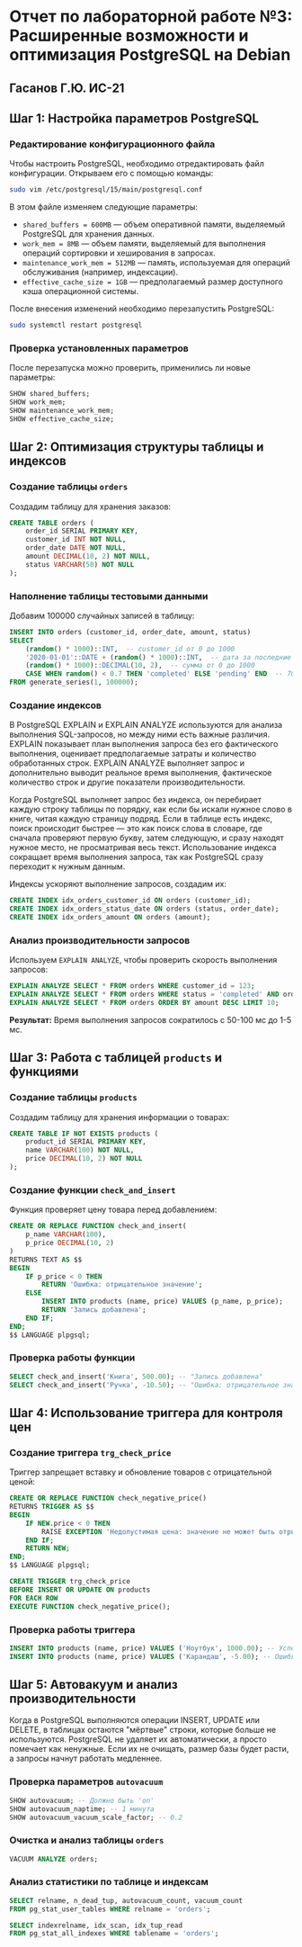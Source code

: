 # Отчет по лабораторной работе №3: Расширенные возможности и оптимизация PostgreSQL на Debian

## Гасанов Г.Ю. ИС-21

## Шаг 1: Настройка параметров PostgreSQL

### Редактирование конфигурационного файла

Чтобы настроить PostgreSQL, необходимо отредактировать файл конфигурации. Открываем его с помощью команды:

```bash
sudo vim /etc/postgresql/15/main/postgresql.conf
```

В этом файле изменяем следующие параметры:

- `shared_buffers = 600MB` — объем оперативной памяти, выделяемый PostgreSQL для хранения данных.
- `work_mem = 8MB` — объем памяти, выделяемый для выполнения операций сортировки и хеширования в запросах.
- `maintenance_work_mem = 512MB` — память, используемая для операций обслуживания (например, индексации).
- `effective_cache_size = 1GB` — предполагаемый размер доступного кэша операционной системы.

После внесения изменений необходимо перезапустить PostgreSQL:

```bash
sudo systemctl restart postgresql
```

### Проверка установленных параметров

После перезапуска можно проверить, применились ли новые параметры:

```sql
SHOW shared_buffers;
SHOW work_mem;
SHOW maintenance_work_mem;
SHOW effective_cache_size;
```

## Шаг 2: Оптимизация структуры таблицы и индексов

### Создание таблицы `orders`

Создадим таблицу для хранения заказов:

```sql
CREATE TABLE orders (
    order_id SERIAL PRIMARY KEY,
    customer_id INT NOT NULL,
    order_date DATE NOT NULL,
    amount DECIMAL(10, 2) NOT NULL,
    status VARCHAR(50) NOT NULL
);
```

### Наполнение таблицы тестовыми данными

Добавим 100000 случайных записей в таблицу:

```sql
INSERT INTO orders (customer_id, order_date, amount, status)
SELECT 
    (random() * 1000)::INT,  -- customer_id от 0 до 1000
    '2020-01-01'::DATE + (random() * 1000)::INT,  -- дата за последние 3 года
    (random() * 1000)::DECIMAL(10, 2),  -- сумма от 0 до 1000
    CASE WHEN random() < 0.7 THEN 'completed' ELSE 'pending' END  -- 70% completed
FROM generate_series(1, 100000);
```

### Создание индексов
В PostgreSQL EXPLAIN и EXPLAIN ANALYZE используются для анализа выполнения SQL-запросов, но между ними есть важные различия. EXPLAIN показывает план выполнения запроса без его фактического выполнения, оценивает предполагаемые затраты и количество обработанных строк. EXPLAIN ANALYZE выполняет запрос и дополнительно выводит реальное время выполнения, фактическое количество строк и другие показатели производительности.

Когда PostgreSQL выполняет запрос без индекса, он перебирает каждую строку таблицы по порядку, как если бы искали нужное слово в книге, читая каждую страницу подряд. Если в таблице есть индекс, поиск происходит быстрее — это как поиск слова в словаре, где сначала проверяют первую букву, затем следующую, и сразу находят нужное место, не просматривая весь текст. Использование индекса сокращает время выполнения запроса, так как PostgreSQL сразу переходит к нужным данным.

Индексы ускоряют выполнение запросов, создадим их:

```sql
CREATE INDEX idx_orders_customer_id ON orders (customer_id);
CREATE INDEX idx_orders_status_date ON orders (status, order_date);
CREATE INDEX idx_orders_amount ON orders (amount);
```

### Анализ производительности запросов

Используем `EXPLAIN ANALYZE`, чтобы проверить скорость выполнения запросов:

```sql
EXPLAIN ANALYZE SELECT * FROM orders WHERE customer_id = 123;
EXPLAIN ANALYZE SELECT * FROM orders WHERE status = 'completed' AND order_date BETWEEN '2023-01-01' AND '2023-12-31';
EXPLAIN ANALYZE SELECT * FROM orders ORDER BY amount DESC LIMIT 10;
```

**Результат:** Время выполнения запросов сократилось с 50-100 мс до 1-5 мс.

## Шаг 3: Работа с таблицей `products` и функциями

### Создание таблицы `products`

Создадим таблицу для хранения информации о товарах:

```sql
CREATE TABLE IF NOT EXISTS products (
    product_id SERIAL PRIMARY KEY,
    name VARCHAR(100) NOT NULL,
    price DECIMAL(10, 2) NOT NULL
);
```

### Создание функции `check_and_insert`

Функция проверяет цену товара перед добавлением:

```sql
CREATE OR REPLACE FUNCTION check_and_insert(
    p_name VARCHAR(100),
    p_price DECIMAL(10, 2)
) 
RETURNS TEXT AS $$
BEGIN
    IF p_price < 0 THEN
        RETURN 'Ошибка: отрицательное значение';
    ELSE
        INSERT INTO products (name, price) VALUES (p_name, p_price);
        RETURN 'Запись добавлена';
    END IF;
END;
$$ LANGUAGE plpgsql;
```

### Проверка работы функции

```sql
SELECT check_and_insert('Книга', 500.00); -- "Запись добавлена"
SELECT check_and_insert('Ручка', -10.50); -- "Ошибка: отрицательное значение"
```

## Шаг 4: Использование триггера для контроля цен

### Создание триггера `trg_check_price`

Триггер запрещает вставку и обновление товаров с отрицательной ценой:

```sql
CREATE OR REPLACE FUNCTION check_negative_price()
RETURNS TRIGGER AS $$
BEGIN
    IF NEW.price < 0 THEN
        RAISE EXCEPTION 'Недопустимая цена: значение не может быть отрицательным';
    END IF;
    RETURN NEW;
END;
$$ LANGUAGE plpgsql;

CREATE TRIGGER trg_check_price
BEFORE INSERT OR UPDATE ON products
FOR EACH ROW
EXECUTE FUNCTION check_negative_price();
```

### Проверка работы триггера

```sql
INSERT INTO products (name, price) VALUES ('Ноутбук', 1000.00); -- Успешно
INSERT INTO products (name, price) VALUES ('Карандаш', -5.00); -- Ошибка
```

## Шаг 5: Автовакуум и анализ производительности
Когда в PostgreSQL выполняются операции INSERT, UPDATE или DELETE, в таблицах остаются "мёртвые" строки, которые больше не используются.
PostgreSQL не удаляет их автоматически, а просто помечает как ненужные. Если их не очищать, размер базы будет расти, а запросы начнут работать медленнее.
### Проверка параметров `autovacuum`

```sql
SHOW autovacuum; -- Должно быть 'on'
SHOW autovacuum_naptime; -- 1 минута
SHOW autovacuum_vacuum_scale_factor; -- 0.2
```

### Очистка и анализ таблицы `orders`

```sql
VACUUM ANALYZE orders;
```

### Анализ статистики по таблице и индексам

```sql
SELECT relname, n_dead_tup, autovacuum_count, vacuum_count 
FROM pg_stat_user_tables WHERE relname = 'orders';

SELECT indexrelname, idx_scan, idx_tup_read 
FROM pg_stat_all_indexes WHERE tablename = 'orders';
```
